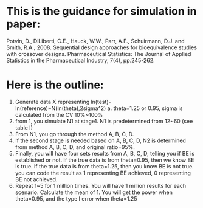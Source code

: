 # This is the guidance for simulation in paper: 
Potvin, D., DiLiberti, C.E., Hauck, W.W., Parr, A.F., Schuirmann, D.J. and Smith, R.A., 2008. Sequential design approaches for bioequivalence studies with crossover designs. Pharmaceutical Statistics: The Journal of Applied Statistics in the Pharmaceutical Industry, 7(4), pp.245-262.

# Here is the outline:

1.	Generate data X representing ln(test)-ln(reference)~N(ln(theta),2sigma^2) 
	a.	theta=1.25 or 0.95, sigma is calculated from the CV 10%~100%
2.	from 1, you simulate N1 at stage1. N1 is predetermined from 12~60 (see table I)
3.	From N1, you go through the method A, B, C, D.
4.	If the second stage is needed based on A, B, C, D, N2 is determined from method A, B, C, D, and original ratio=95%.
5.	Finally, you will have four sets results from A, B, C, D, telling you if BE is established or not. If the true data is from theta=0.95, then we know BE is true. If the true data is from theta=1.25, then you know BE is not true. you can code the result as 1 representing BE achieved, 0 representing BE not achieved. 
6.	Repeat 1~5 for 1 million times. You will have 1 million results for each scenario. Calculate the mean of 1. You will get the power when theta=0.95, and the type I error when theta=1.25
